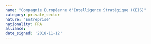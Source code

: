 ```yaml
---
name: "Compagnie Européenne d'Intelligence Stratégique (CEIS)"
category: private_sector
nature: "Entreprise"
nationality: FRA
alliance: 
date_signed: '2018-11-12'
---
```

    